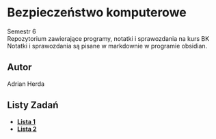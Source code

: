 # Bezpieczeństwo komputerowe

Semestr 6<br>
Repozytorium zawierające programy, notatki i sprawozdania na kurs BK
Notatki i sprawozdania są pisane w markdownie w programie obsidian.

## Autor
Adrian Herda

## Listy Zadań
* [<b>Lista 1</b>](listy_zadan/lista1.pdf)
* [<b>Lista 2</b>](listy_zadan/lista2.pdf)
